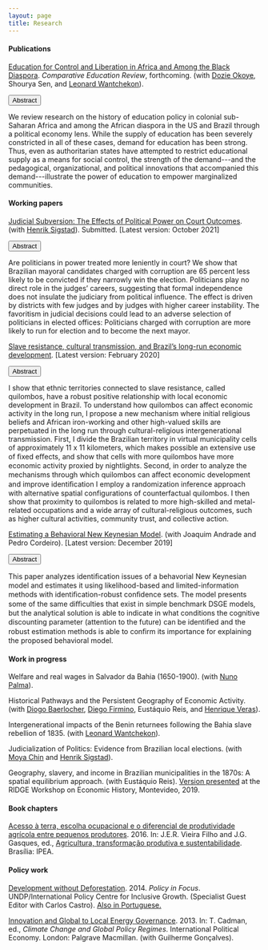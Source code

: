 ```yaml
---
layout: page
title: Research
---
```


#### Publications 

[Education for Control and Liberation in Africa and Among the Black Diaspora](https://gbrlambais.github.io/africa_education.pdf). *Comparative Education Review*, forthcoming. (with [Dozie Okoye](https://sites.google.com/site/dozieaokoye/home), Shourya Sen, and [Leonard Wantchekon](https://scholar.princeton.edu/lwantche)).

<button class="collapsible" id="africaeducation">Abstract</button>

<div class="content" id="africaeducationdata" markdown="1">
We review research on the history of education policy in colonial sub-Saharan Africa and among the African diaspora in the US and Brazil through a political economy lens. While the supply of education has been severely constricted in all of these cases, demand for education has been strong. Thus, even as authoritarian states have attempted to restrict educational supply as a means for social control, the strength of the demand---and the pedagogical, organizational, and political innovations that accompanied this demand---illustrate the power of education to empower marginalized communities.
</div>

#### Working papers

[Judicial Subversion: The Effects of Political Power on Court Outcomes](https://gbrlambais.github.io/judicial_subversion.pdf). (with [Henrik Sigstad](https://hsigstad.github.io)). Submitted. [Latest version: October 2021]

<button class="collapsible" id="subversion">Abstract</button>

<div class="content" id="subversiondata" markdown="1">
Are politicians in power treated more leniently in court? We show that Brazilian mayoral candidates charged with corruption are 65 percent less likely to be convicted if they narrowly win the election. Politicians play no direct role in the judges’ careers, suggesting that formal independence does not insulate the judiciary from political influence. The effect is driven by districts with few judges and by judges with higher career instability. The favoritism in judicial decisions could lead to an adverse selection of politicians in elected offices: Politicians charged with corruption are more likely to run for election and to become the next mayor.
</div>

[Slave resistance, cultural transmission, and Brazil’s long-run economic development](https://gbrlambais.github.io/resistance_longrun.pdf). [Latest version: February 2020]

<button class="collapsible" id="slave">Abstract</button>

<div class="content" id="slavedata" markdown="1">
 I show that ethnic territories connected to slave resistance, called quilombos, have a robust positive relationship with local economic development in Brazil. To understand how quilombos can affect economic activity in the long run, I propose a new mechanism where initial religious beliefs and African iron-working and other high-valued skills are perpetuated in the long run through cultural-religious intergenerational transmission. First, I divide the Brazilian territory in virtual municipality cells of approximately 11 x 11 kilometers, which makes possible an extensive use of ﬁxed eﬀects, and show that cells with more quilombos have more economic activity proxied by nightlights. Second, in order to analyze the mechanisms through which quilombos can aﬀect economic development and improve identiﬁcation I employ a randomization inference approach with alternative spatial configurations of counterfactual quilombos. I then show that proximity to quilombos is related to more high-skilled and metal-related occupations and a wide array of cultural-religious outcomes, such as higher cultural activities, community trust, and collective action.
</div>

[Estimating a Behavioral New Keynesian Model](https://arxiv.org/abs/1912.07601). (with Joaquim Andrade and Pedro Cordeiro). [Latest version: December 2019]

<button class="collapsible" id="brnk">Abstract</button>

<div class="content" id="brnkdata" markdown="1">
 This paper analyzes identiﬁcation issues of a behavorial New Keynesian model and estimates it using likelihood-based and limited-information methods with identiﬁcation-robust conﬁdence sets. The model presents some of the same diﬃculties that exist in simple benchmark DSGE models, but the analytical solution is able to indicate in what conditions the cognitive discounting parameter (attention to the future) can be identiﬁed and the robust estimation methods is able to conﬁrm its importance for explaining the proposed behavioral model.
</div>

#### Work in progress

Welfare and real wages in Salvador da Bahia (1650-1900). (with [Nuno Palma](https://sites.google.com/site/npgpalma)).

Historical Pathways and the Persistent Geography of Economic Activity. (with [Diogo Baerlocher](https://diogobaerlocher.github.io), [Diego Firmino](http://www.padr.ufrpe.br/pt-br/authenticated/diego-firmino-costa-da-silva), Eustáquio Reis, and [Henrique Veras](https://henriqueveras.github.io)).

Intergenerational impacts of the Benin returnees following the Bahia slave rebellion of 1835. (with [Leonard Wantchekon](https://scholar.princeton.edu/lwantche)).

Judicialization of Politics: Evidence from Brazilian local elections. (with [Moya Chin](https://sites.google.com/view/moyachin/) and [Henrik Sigstad](https://hsigstad.github.io)).

Geography, slavery, and income in Brazilian municipalities in the 1870s: A spatial equilibrium approach. (with Eustáquio Reis). [Version presented](http://www.ridge.uy/wp-content/uploads/2019/12/lambais__guilherme_geography_slavery_and_income_in_brazilian_municipalities_in_the_1870s.pdf) at the RIDGE Workshop on Economic History, Montevideo, 2019.

#### Book chapters

[Acesso à terra, escolha ocupacional e o diferencial de produtividade agrícola entre pequenos produtores](https://www.ipea.gov.br/portal/images/stories/PDFs/livros/livros/160725_agricultura_transformacao_produtiva_cap_06.pdf). 2016.
In: J.E.R. Vieira Filho and J.G. Gasques, ed., [Agricultura, transformação produtiva e sustentabilidade](https://www.ipea.gov.br/portal/images/stories/PDFs/livros/livros/160725_agricultura_transformacao_produtiva.pdf). Brasília: IPEA.

#### Policy work

[Development without Deforestation](https://ipcig.org/pub/eng/PiF29_10_years_Development_without_Deforestation.pdf). 2014. *Policy in Focus*. UNDP/International Policy Centre for Inclusive Growth. (Specialist Guest Editor with Carlos Castro). [Also in Portuguese.](https://ipcig.org/pub/port/PiF29PT_10_anos_Desenvolvimento_sem_Desmatamento.pdf)

[Innovation and Global to Local Energy Governance](https://link.springer.com/chapter/10.1057/9781137006127_12). 2013. In: T. Cadman, ed., *Climate Change and Global Policy Regimes*. International Political Economy. London: Palgrave Macmillan. (with Guilherme Gonçalves).
